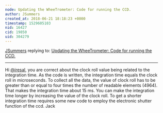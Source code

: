 ```yaml
---
node: Updating the WheeTrometer: Code for running the CCD.
author: JSummers
created_at: 2018-06-21 18:18:23 +0000
timestamp: 1529605103
nid: 16427
cid: 19850
uid: 304279
---
```




[JSummers](../profile/JSummers) replying to: [Updating the WheeTrometer: Code for running the CCD.](../notes/JSummers/06-03-2018/updating-the-wheetrometer-code-for-running-the-ccd)

----
Hi [@iresal](/profile/iresal),
you are correct about the clock roll value being related to the integration time.  As the code is written, the integration time equals the clock roll in microseconds.  To collect all the data, the value of clock roll has to be greater than or equal to four times the number of readable elements (4964).  That makes the integration time about 15 ms.  You can make the integration time longer by increasing the value of the clock roll.  To get a shorter integration time requires some new code to employ the electronic shutter function of the ccd.
Jack